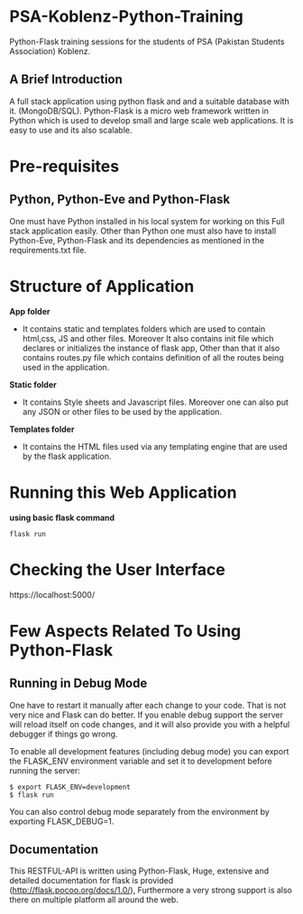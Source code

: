 # PSA-Koblenz-Python-Training
Python-Flask training sessions for the students of PSA (Pakistan Students Association) Koblenz. 


## A Brief Introduction

A full stack application using python flask and and a suitable database with it. (MongoDB/SQL).
Python-Flask is a micro web framework written in Python which is used to develop small and large scale web applications. It is easy to use and its also scalable.


# Pre-requisites

## Python, Python-Eve and Python-Flask

One must have Python installed in his local system for working on this Full stack application easily. Other than Python one must also have to install Python-Eve, Python-Flask and its dependencies as mentioned in the requirements.txt file.

# Structure of Application

**App folder**
* It contains static and templates folders which are used to contain html,css, JS and other files. Moreover It also contains init file which declares or initializes the instance of flask app, Other than that it also contains routes.py file which contains definition of all the routes being used in the application.

**Static folder**

* It contains Style sheets and Javascript files. Moreover one can also put any JSON or other files to be used by the application.

**Templates folder**

* It contains the HTML files used via any templating engine that are used by the flask application.

# Running this Web Application

**using basic flask command**
```
flask run
```

# Checking the User Interface

https://localhost:5000/


# Few Aspects Related To Using Python-Flask

## Running in Debug Mode

One have to restart it manually after each change to your code. That is not very nice and Flask can do better. If you enable debug support the server will reload itself on code changes, and it will also provide you with a helpful debugger if things go wrong.

To enable all development features (including debug mode) you can export the FLASK_ENV environment variable and set it to development before running the server:
```
$ export FLASK_ENV=development
$ flask run
```
You can also control debug mode separately from the environment by exporting FLASK_DEBUG=1.

## Documentation

This RESTFUL-API is written using Python-Flask, Huge, extensive and detailed documentation for flask is provided (http://flask.pocoo.org/docs/1.0/), Furthermore a very strong support is also there on multiple platform all around the web.
